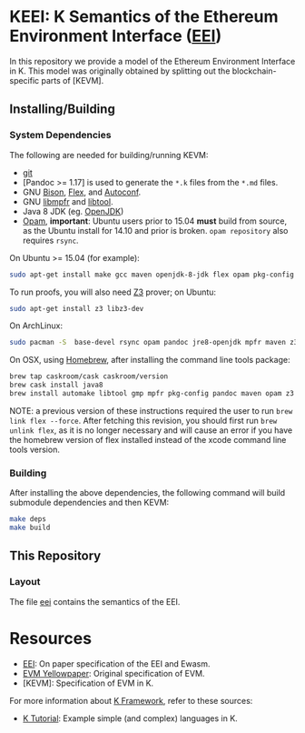 KEEI: K Semantics of the Ethereum Environment Interface ([EEI])
===============================================================

In this repository we provide a model of the Ethereum Environment Interface in K.
This model was originally obtained by splitting out the blockchain-specific parts of [KEVM].

Installing/Building
-------------------

### System Dependencies

The following are needed for building/running KEVM:

-   [git]
-   [Pandoc >= 1.17] is used to generate the `*.k` files from the `*.md` files.
-   GNU [Bison], [Flex], and [Autoconf].
-   GNU [libmpfr] and [libtool].
-   Java 8 JDK (eg. [OpenJDK])
-   [Opam], **important**: Ubuntu users prior to 15.04 **must** build from source, as the Ubuntu install for 14.10 and prior is broken.
    `opam repository` also requires `rsync`.

On Ubuntu >= 15.04 (for example):

```sh
sudo apt-get install make gcc maven openjdk-8-jdk flex opam pkg-config libmpfr-dev autoconf libtool pandoc zlib1g-dev
```

To run proofs, you will also need [Z3] prover; on Ubuntu:

```sh
sudo apt-get install z3 libz3-dev
```

On ArchLinux:

```sh
sudo pacman -S  base-devel rsync opam pandoc jre8-openjdk mpfr maven z3
```

On OSX, using [Homebrew], after installing the command line tools package:

```sh
brew tap caskroom/cask caskroom/version
brew cask install java8
brew install automake libtool gmp mpfr pkg-config pandoc maven opam z3
```

NOTE: a previous version of these instructions required the user to run `brew link flex --force`. After fetching this
revision, you should first run `brew unlink flex`, as it is no longer necessary and will cause an error if you have the
homebrew version of flex installed instead of the xcode command line tools version.

### Building

After installing the above dependencies, the following command will build submodule dependencies and then KEVM:

```sh
make deps
make build
```

This Repository
---------------

### Layout

The file [eei] contains the semantics of the EEI.

Resources
=========

-   [EEI]: On paper specification of the EEI and Ewasm.
-   [EVM Yellowpaper]: Original specification of EVM.
-   [KEVM]: Specification of EVM in K.

For more information about [K Framework], refer to these sources:

-   [K Tutorial]: Example simple (and complex) languages in K.

[Autoconf]: <http://www.gnu.org/software/autoconf/>
[Bison]: <https://www.gnu.org/software/bison/>
[eei]: <eei.md>
[EEI]: <https://github.com/ewasm/design>
[EVM Yellowpaper]: <https://github.com/ethereum/yellowpaper>
[Flex]: <https://github.com/westes/flex>
[git]: <https://git-scm.com/>
[Homebrew]: <https://brew.sh/>
[K Framework]: <http://kframework.org>
[K Tutorial]: <https://github.com/kframework/k/tree/master/k-distribution/tutorial>
[libmpfr]: <http://www.mpfr.org/>
[libtool]: <https://www.gnu.org/software/libtool/>
[Opam]: <https://opam.ocaml.org/doc/Install.html>
[OpenJDK]: <http://openjdk.java.net/>
[pandoc]: <https://pandoc.org>
[Z3]: <https://github.com/Z3Prover/z3>
